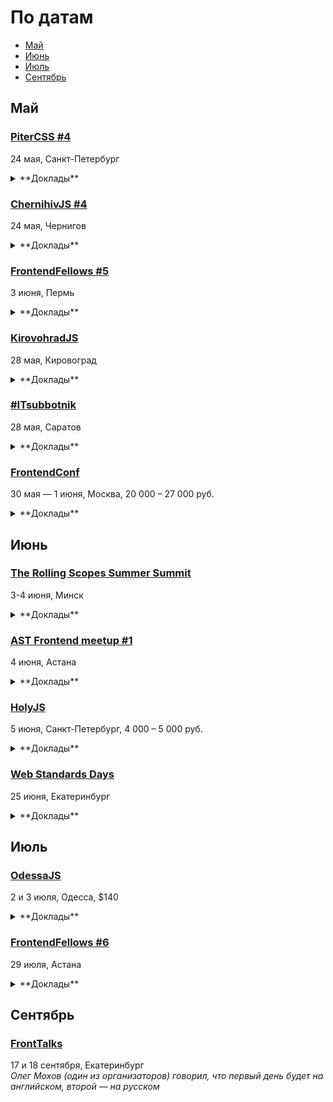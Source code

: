 # По датам

- [Май](#Май)
- [Июнь](#Июнь)
- [Июль](#Июль)
- [Сентябрь](#Сентябрь)

## Май

### [PiterCSS #4](https://pitercss.timepad.ru/event/331983/)

24 мая, Санкт-Петербург

<details>
  <summary>**Доклады**</summary>

  - «Переходим на SVG», Дмитрий Рычков
  - «Google AMP — придаем ускорение мобильному вебу мощным пинком», Александр Приходько
  - «Письмо другу. Небольшие хитрости», Антон Калашников
</details>

### [ChernihivJS #4](http://www.meetup.com/chernihivjs/events/231018361/)

24 мая, Чернигов

<details>
  <summary>**Доклады**</summary>

  - «React DnD — Drag and Drop for React», Богдан Сурай
  - «Карты, панорамы и геокодирование», Денис Дударев
  - «Мобильный веб: советы разработчику», Владимир Лут 
</details>

### [FrontendFellows #5](https://frontendfellows.timepad.ru/event/299132/)

3 июня, Пермь

<details>
  <summary>**Доклады**</summary>

  - «Кто такой разработчик интерфейсов?», Олег Мохов (Яндек)
  - «Компонентный подход в построении интерфейсов», Олег Плотников (RealtimeBoard)
</details>

### [KirovohradJS](http://kirovohradjs.com/)

28 мая, Кировоград

<details>
  <summary>**Доклады**</summary>

  - «Шаблоны проектирования в JavaScript», Анастасия Смирнова
  - «Функциональная парадигма в JavaScript», Евгений Обрезков
  - «Bot Driven Development», Марк Орел
  - «Competitive advantage of Angular 2.0», Евгений Сафронов
  - «Реактивный Meteor», Андрей Орел
  - «Освоение Phaser после Action Script 3», Алексей Извалов
</details>

### [#ITsubbotnik](https://events.epam.com/events/it-subbotnik-saratov)

28 мая, Саратов

<details>
  <summary>**Доклады**</summary>

  - «Google Developer Tools. Профилирование производительности веб-приложений», Михаил Семичев (EPAM Systems)
  - «TypeScript: обзор и перспективы», Дмитрий Турлычкин (EPAM Systems)
</details>

### [FrontendConf](http://frontendconf.ru/)

30 мая — 1 июня, Москва, 20 000 – 27 000 руб.

<details>
  <summary>**Доклады**</summary>

  - «Как мы адаптировали более 150 сайтов по технологии Dynamically-served JavaScript», Артём Цымпов, Евгений Кольцов (eski.mobi)
  - «Как мы разрабатываем новый фронтенд Tinkoff.ru», Филипп Нехаев 
  - «Жизнь HTML в 2ГИС под iOS», Роман Янке (2ГИС)
  - «Amazing threesome, rrr... React. Redux. Real world», Ростислав Галкин 
  - «Стабильность WebGL приложений», Кирилл Дмитренко (Яндекс)
  - «Как отвечать за продакшен», Сумин Андрей (Mail.Ru)
  - «UX-дизайнер, ты ли это? Навыки проектировщика в стилизации интерфейсов», Илья Бовкунов (КБ «Собака Павлова»)
  - «В погоне за производительностью. Психология пользователя», Денис Мишунов (Digital Garden AS)
  - «Радости и гадости регрессионного тестирования вёрстки», Алексей Малеков (HTML Academy)
  - «Как мы ускоряли WebGL», Мстислав Живодков (2ГИС)
  - «Vue.js и его брат-близнец Vue-server.js», Андрей Солодовников (НГС)
  - «base.network - децентрализованный веб на JavaScript», Денис Глазков (Lazada Rus)
  - «Что делать, когда костыли уже не помогают? Опыт tutu.ru», Роман Грунтович (tutu.ru) 
  - «Пользовательские свойства, как основа архитектуры CSS», Павел Ловцевич (LOVATA)
  - «React: новая эра фронтенд разработки», Роберт Харитонов (Liberty Global)
  - «Angular 2 не так уж и плох... А если задуматься, то и просто хорош», Алексей Юрьевич Охрименко (IPONWEB)
  - «Библиотека UI компонентов, о которой вы всегда мечтали», Роберт Харитонов (Liberty Global)
  - «Классические архитектуры во фронтенде», Александра Шинкевич (LOVATA)
  - «55+1 прием для улучшения JavaScript-кода», Татьяна Бабич 
  - «МРТ для данных», Анастасия Горячева (Avito) 
  - «Конструктор», Денис Паясь (Яндекс)
</details>

## Июнь

### [The Rolling Scopes Summer Summit](https://rollingscopes.com/)

3-4 июня, Минск

<details>
  <summary>**Доклады**</summary>

  - «Кто-то читает тексты в мобильной игре? Опыт World of Tanks Blitz и при чём здесь UX», Анна Ширяева
  - «Best UI Design Practices. UI Patterns», Анастасия Шпакова
  - «Контекст! Контекст! Контекст!», Ксения Колтун
  - «„Не иди за мной, я сам потерялся” или что такое UX исследования, и зачем они нужны», Виктория Рылькова
  - «Постигаем CSS Grid Layout», Наталия Короткова
  - «Выжимаем максимум из React.js», Виталий Фокин
  - «How to FAIL Web Accessibility», Станислав Зубович
  - «Living the GNU/Linux Dream», Петар Додев
  - «Безусловное программирование», Александр Оргиш
  - «Гонки дронов: спорт для гиков», Андрей Ворошков
  - «TV in browsers: live cases», Александр Карлович
  - «API Панорам», Всеволод Шмыров
  - «Welcome to V/A/M R.», Paul Yuhnovich
  - «Code review», Виктор Хомяков
  - «Blend4Web: нативные врата в мир WebGL», Денис Шеко
  - «CSS Quickdraw 2.0», Кирилл Кныш, Андрей Волченко
</details>

### [AST Frontend meetup #1](https://astfrontend.timepad.ru/event/332558/)

4 июня, Астана

<details>
  <summary>**Доклады**</summary>

  - «Фронтенд разработка — взгляд со стороны», Таир Сабыргалиев (Bee Software)
</details>

### [HolyJS](http://holyjs.ru/)

5 июня, Санкт-Петербург, 4 000 – 5 000 руб.

<details>
  <summary>**Доклады**</summary>

  - «CSSO - оптимизируем CSS», Роман Дворнов (Avito)
  - «В погоне за производительностью. Психология пользователя», Денис Мишунов (Digital Garden AS)
  - «Производительность JavaScript через подзорную трубу», Вячеслав Егоров (Google)
  - «JavaScript Device Detection», Dino Esposito
  - «МРТ для данных», Анастасия Горячева
  - «Gradual typing in JavaScript», Дмитрий Локтев (Indie)
  - «Swarm: синхронизируем рой устройств», Виктор Грищенко
  - «Инфраструктура распределённых приложений на Node.js», Станислав Гуменюк (SEMrush)
  - «Angular 2: знакомый герой, новые надежды», Евгений Гусев (Wrike)
  - «CSS-в-JS, HTML-в-JS, ВСЁ-в-JS. Всё гораздо проще, когда вокруг всё JavaScript», Алексей Иванов (Evil Martians)
  - «Низкоуровневое программирование в браузере — готовимся использовать WebAssembly», Вячеслав Лапин (EPAM Systems)
  - «Порталы на JavaScript: зачем, как, и надо ли оно?», Михаил Дружинин (Luxoft)
  - «Event-Sourcing your React-Redux applications», Maurice de Beijer
  - «Удобные API с GraphQL», Михаил Новиков (Reindex)
  - «Парсеры — это Спарта», Алексей Охрименко (IPONWEB)
  - «Данные на фронтенде», Никита Прокопов (Cognician)
  - «Реактивное программирование - управляем потоками данных», Виктор Русакович (GP Software.travel)
  - «JS внутри PostgreSQL», Николай Рыжиков (HealthSamurai)
  - «Как я перестал верить технологиям», Алексей Симоненко
  - «Откуда берутся js-фичи», Кирилл Сухомлин (EPAM Systems)
  - «Практическое применение WebGL», Василика Климова (Artec Group)
  - «Iskra JS: JavaScript в микроконтроллере», Игорь Зотов (Амперка)
</details>

### [Web Standards Days](https://wsd.events/2016/06/25/)

25 июня, Екатеринбург

<details>
  <summary>**Доклады**</summary>

  - «Как отвечать за продакшен», Андрей Сумин (Mail.Ru)
  - «МРТ для данных», Анастасия Горячева (Avito)
  - «Жизнь HTML в 2ГИС под iOS», Роман Янке (2ГИС)
  - «Дружим с контентом пользователя», Владимир Кузнецов (Graph)
  - «Жми сюда!», Вадим Макеев (Opera)
</details>

## Июль

### [OdessaJS](http://odessajs.org/)

2 и 3 июля, Одесса, $140

<details>
  <summary>**Доклады**</summary>

  - «WebGL, basic computer graphics for frontend devs», Martin Naumann
  - «Evolution of Components: The New Frontier», Андрей Листочкин
  - «Grid Layout», Вадим Макеев
  - «Profiling NodeJS apps and looking for deopts/bailouts + workshop», Евгений Обрезков
  - «Rx.js пожоще», Денис Стоянов
  - «Cистемне програмування на JS», Ингвар Степанян
  - «Angular 2 Universe», Денис Зайченко
  - «Моды для Майнкрафта на Javascript», Юля Пучнина
  - «Smart Home and IoT», Андрей Кучеренко
  - «React.js в мифрильной броне», Артем Тритяк
  - «What professionals can learn from coding games?», Александр Лябах
  - «Что не так с web и как с этим жить», Сергей Рубанов
  - «Relay internals, such as cache algorithm, garbage collector, algorithm of applying optimistic updates», Вячеслав Слинько
  - «Архитектура, или как мы куда-то не туда пошли», Дима Малеев
  - «CSS in JS», Кирилл Яковенко
  - «Карты и картографические сервисы», Николай Беличук
  - «Why functional programming makes life easier?», Юля Пшинко
  - «Основы Rx.js», Дима Билдин
  - «Node.js вширь и вглубь», Дмитрий Гусев
  - «Node.js Macht Frei», Тимур Шемсединов
  - «ECMAScript: past, present and future», Ксения Редунова
  - «Elm: functional programming in your browser», Алекс Труш
</details>

### [FrontendFellows #6](https://frontendfellows.timepad.ru/event/328848/)

29 июля, Астана

<details>
  <summary>**Доклады**</summary>

  - «Обучение фронтенд разработке», Олег Мохов (Яндекс)
</details>

## Сентябрь

### [FrontTalks](http://lanyrd.com/2016/fronttalks2016/)

17 и 18 сентября, Екатеринбург  
*Олег Мохов (один из организаторов) говорил, что первый день будет на английском, второй — на русском*
